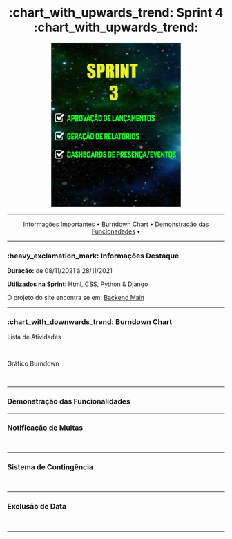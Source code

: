 <h1 align="center">:chart_with_upwards_trend: Sprint 4 :chart_with_upwards_trend:</h1>
<p align="center">
<img src="https://github.com/gbrramos/API_ADS_2021_2/blob/main/Sprint3/Sprint3.png?raw=true" width="300px" align:center>
 </p>
<hr>
<p align="center">
  <a href =""> Informações Importantes</a>  • 
  <a href =""> Burndown Chart</a>  • 
  <a href =""> Demonstração das Funcionadades</a>  • 
</p>
<hr>

<h3>:heavy_exclamation_mark: Informações Destaque</h3>
<p><strong> Duração:</strong> de 08/11/2021 à 28/11/2021</p>
<p><strong> Utilizados na Sprint: </strong>Html, CSS, Python & Django</p>
<p> O projeto do site encontra se em: <a href="https://github.com/gbrramos/API_ADS_2021_2/tree/main/backend">Backend Main</a>
<hr>


<h3>:chart_with_downwards_trend: Burndown Chart </h3>
<p>Lista de Atividades</p>
<img src="" width="900"/>
<img src="" width="400"/>

<p>Gráfico Burndown</p>
<img src="" width="500"/>
<hr>

<h3>Demonstração das Funcionalidades</h3>
<p></p>
<p></p>
<hr>
<h3> Notificação de Multas </h3>
<img src=""/>
<hr>
<h3>Sistema de Contingência</h3>
<img src=""/>
<hr>
<h3>Exclusão de Data</h3>
<img src=""/>
<hr>

